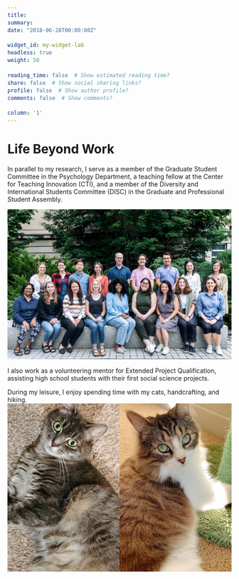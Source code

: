 ```yaml
---
title: 
summary: 
date: "2018-06-28T00:00:00Z"

widget_id: my-widget-lab
headless: true
weight: 50

reading_time: false  # Show estimated reading time?
share: false  # Show social sharing links?
profile: false  # Show author profile?
comments: false  # Show comments?

column: '1'
---
```

# Life Beyond Work

In parallel to my research, I serve as a member of the Graduate Student Committee in the Psychology Department, a teaching fellow at the Center for Teaching Innovation (CTI), and a member of the Diversity and International Students Committee (DISC) in the Graduate and Professional Student Assembly.

 ![](CTI.JPG "2023-24 CTI Teaching Fellows")

I also work as a volunteering mentor for Extended Project Qualification, assisting high school students with their first social science projects. 

During my leisure, I enjoy spending time with my cats, handcrafting, and hiking. 
 ![](cats.jpg "My fellow pack members!")
